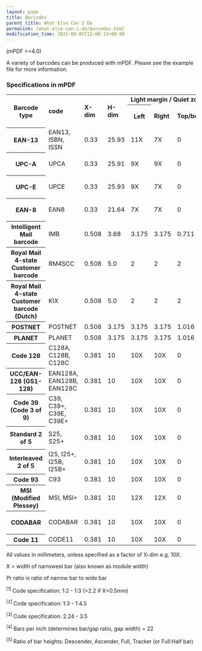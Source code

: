 ```yaml
---
layout: page
title: Barcodes
parent_title: What Else Can I Do
permalink: /what-else-can-i-do/barcodes.html
modification_time: 2015-08-05T12:00:12+00:00
---
```




<p>(mPDF &gt;=4.0)</p>
<p>A variety of barcodes can be produced with mPDF. Please see the example file for more information.</p>
<h3>Specifications in mPDF

</h3>
<table class="table"> <tbody>
<tr> <th rowspan="2" class="pmhBottomCenter" style="font-weight: bold;">Barcode type</th>
<td rowspan="2" class="pmhBottomCenter" style="font-weight: bold;"><span class="parameter">code</span></td>
<td rowspan="2" class="pmhBottomCenter" style="font-weight: bold;">X-dim</td>
<td rowspan="2" class="pmhBottomCenter" style="font-weight: bold;">H-dim</td>
<td colspan="3" class="pmhBottomCenter" style="font-weight: bold;">Light margin / Quiet zone</td>
<td rowspan="2" class="pmhBottomCenter" style="font-weight: bold;">DAFT<sup>[5]</sup></td>
<td rowspan="2" class="pmhBottomCenter" style="font-weight: bold;">Pr ratio</td>
</tr>
<tr> <th>
<p><b>Left

</b></p>
</th>
<td>
<p><b>Right</b></p>
</td>
<td>
<p><b>Top/bottom</b></p>
</td>
</tr>
<tr> <th>
<p>EAN-13</p>
</th>
<td>EAN13, ISBN, ISSN</td>
<td>0.33</td>
<td>25.93</td>
<td>11X</td>
<td>7X</td>
<td>0</td>
<td>&nbsp;</td>
<td>&nbsp;</td>
</tr>
<tr> <th>
<p>UPC-A</p>
</th>
<td>UPCA</td>
<td>0.33</td>
<td>25.91</td>
<td>9X</td>
<td>9X</td>
<td>0</td>
<td>&nbsp;</td>
<td>&nbsp;</td>
</tr>
<tr> <th>
<p>UPC-E</p>
</th>
<td>UPCE</td>
<td>0.33</td>
<td>25.93</td>
<td>9X</td>
<td>7X</td>
<td>0</td>
<td>&nbsp;</td>
<td>&nbsp;</td>
</tr>
<tr> <th>
<p>EAN-8</p>
</th>
<td>EAN8</td>
<td>0.33</td>
<td>21.64</td>
<td>7X</td>
<td>7X</td>
<td>0</td>
<td>&nbsp;</td>
<td>&nbsp;</td>
</tr>
<tr> <th>Intelligent Mail barcode</th>
<td>IMB</td>
<td>0.508</td>
<td>3.68</td>
<td>3.175</td>
<td>3.175</td>
<td>0.711</td>
<td>2:2:3:1</td>
<td><sup>[4]</sup></td>
</tr>
<tr> <th>Royal Mail 4-state Customer barcode</th>
<td>RM4SCC</td>
<td>0.508</td>
<td>5.0</td>
<td>2</td>
<td>2</td>
<td>2</td>
<td>5:5:8:2</td>
<td><sup>[4]</sup></td>
</tr>
<tr> <th>Royal Mail 4-state Customer barcode (Dutch)</th>
<td>KIX</td>
<td>0.508</td>
<td>5.0</td>
<td>2</td>
<td>2</td>
<td>2</td>
<td>5:5:8:2</td>
<td><sup>[4]</sup></td>
</tr>
<tr> <th>POSTNET</th>
<td>POSTNET</td>
<td>0.508</td>
<td>3.175</td>
<td>3.175</td>
<td>3.175</td>
<td>1.016</td>
<td>5:2</td>
<td>&nbsp;</td>
</tr>
<tr> <th>PLANET</th>
<td>PLANET</td>
<td>0.508</td>
<td>3.175</td>
<td>3.175</td>
<td>3.175</td>
<td>1.016</td>
<td>5:2</td>
<td>&nbsp;</td>
</tr>
<tr> <th>Code 128</th>
<td>C128A, C128B, C128C</td>
<td>0.381</td>
<td>10</td>
<td>10X</td>
<td>10X</td>
<td>0</td>
<td>&nbsp;</td>
<td>-</td>
</tr>
<tr> <th>UCC/EAN-128 (GS1-128)</th>
<td>EAN128A, EAN128B, EAN128C</td>
<td>0.381</td>
<td>10</td>
<td>10X</td>
<td>10X</td>
<td>0</td>
<td>&nbsp;</td>
<td>-</td>
</tr>
<tr> <th>Code 39 (Code 3 of 9)</th>
<td>C39, C39+, C39E, C39E+</td>
<td>0.381</td>
<td>10</td>
<td>10X</td>
<td>10X</td>
<td>0</td>
<td>&nbsp;</td>
<td>
<p>2.5<sup>[1]</sup></p>
</td>
</tr>
<tr> <th>Standard 2 of 5</th>
<td>S25, S25+</td>
<td>0.381</td>
<td>10</td>
<td>10X</td>
<td>10X</td>
<td>0</td>
<td>&nbsp;</td>
<td>
<p>3<sup>[2]</sup></p>
</td>
</tr>
<tr> <th>Interleaved 2 of 5</th>
<td>I25, I25+, I25B, I25B+</td>
<td>0.381</td>
<td>10</td>
<td>10X</td>
<td>10X</td>
<td>0</td>
<td>&nbsp;</td>
<td>
<p>2.5<sup>[1]</sup></p>
</td>
</tr>
<tr> <th>Code 93</th>
<td>C93</td>
<td>0.381</td>
<td>10</td>
<td>10X</td>
<td>10X</td>
<td>0</td>
<td>&nbsp;</td>
<td>-</td>
</tr>
<tr> <th>MSI (Modified Plessey)</th>
<td>MSI, MSI+</td>
<td>0.381</td>
<td>10</td>
<td>12X</td>
<td>12X</td>
<td>0</td>
<td>&nbsp;</td>
<td>-</td>
</tr>
<tr> <th>CODABAR</th>
<td>CODABAR</td>
<td>0.381</td>
<td>10</td>
<td>10X</td>
<td>10X</td>
<td>0</td>
<td>&nbsp;</td>
<td>
<p>2.5<sup>[1]</sup></p>
</td>
</tr>
<tr> <th>Code 11</th>
<td>CODE11</td>
<td>0.381</td>
<td>10</td>
<td>10X</td>
<td>10X</td>
<td>0</td>
<td>&nbsp;</td>
<td>3<sup>[3]</sup></td>
</tr>
</tbody> </table>
<p>All values in millimeters, unless specified as a factor of X-dim e.g. 10X.</p>
<p>X = width of narrowest bar (also known as module width)</p>
<p>Pr ratio is ratio of narrow bar to wide bar</p>
<p><sup>[1] </sup>Code specification: 1:2 - 1:3 (&gt;2.2 if X&lt;0.5mm)</p>
<p><sup>[2] </sup>Code specification: 1:3 - 1:4.5</p>
<p><sup>[3] </sup>Code specification: 2.24 - 3.5</p>
<p><sup>[4] </sup>Bars per inch (determines bar/gap ratio, gap width) = 22</p>
<p><sup>[5] </sup>Ratio of bar heights: Descender, Ascender, Full, Tracker (or Full:Half bar)</p>
